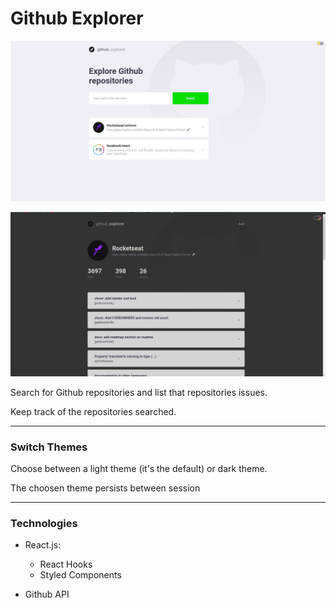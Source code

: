 # Github Explorer

![proffy image](./images/github-explorer-light.jpg)

![proffy image](./images/github-explorer-dark.jpg)

Search for Github repositories and list that repositories issues.

Keep track of the repositories searched.

---

### Switch Themes

Choose between a light theme (it's the default) or dark theme.

The choosen theme persists between session

---

### Technologies

- React.js:

  - React Hooks
  - Styled Components

- Github API
